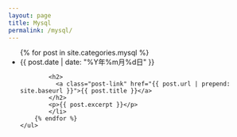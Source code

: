 ```yaml
---
layout: page
title: Mysql
permalink: /mysql/
---
```


<div class="home">
    <ul class="post-list">
        {% for post in site.categories.mysql %}
            <li>
            <span class="post-meta">{{ post.date | date: "%Y年%m月%d日" }}</span>

            <h2>
              <a class="post-link" href="{{ post.url | prepend: site.baseurl }}">{{ post.title }}</a>
            </h2>
            <p>{{ post.excerpt }}</p>
            </li>
        {% endfor %}
    </ul>
</div>